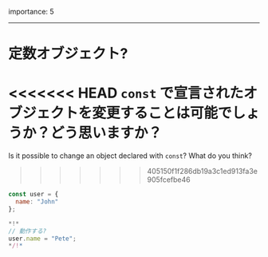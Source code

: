 importance: 5

---

# 定数オブジェクト?

<<<<<<< HEAD
`const` で宣言されたオブジェクトを変更することは可能でしょうか？どう思いますか？
=======
Is it possible to change an object declared with `const`? What do you think?
>>>>>>> 405150f1f286db19a3c1ed913fa3e905fcefbe46

```js
const user = {
  name: "John"
};

*!*
// 動作する?
user.name = "Pete";
*/!*
```
